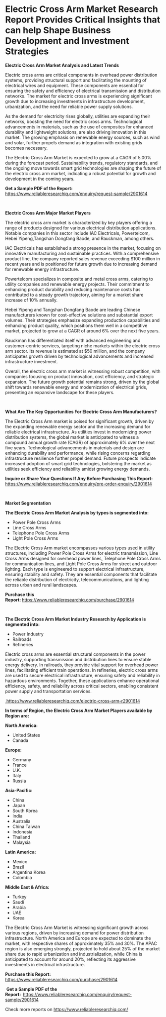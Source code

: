 <p><h1>Electric Cross Arm Market Research Report Provides Critical Insights that can help Shape Business Development and Investment Strategies</h1></p><p><strong>Electric Cross Arm Market Analysis and Latest Trends</strong></p>
<p><p>Electric cross arms are critical components in overhead power distribution systems, providing structural support and facilitating the mounting of electrical wires and equipment. These components are essential for ensuring the safety and efficiency of electrical transmission and distribution networks. The market for electric cross arms is experiencing significant growth due to increasing investments in infrastructure development, urbanization, and the need for reliable power supply solutions.</p><p>As the demand for electricity rises globally, utilities are expanding their networks, boosting the need for electric cross arms. Technological advancements in materials, such as the use of composites for enhanced durability and lightweight solutions, are also driving innovation in this market. The growing emphasis on renewable energy sources, such as wind and solar, further propels demand as integration with existing grids becomes necessary.</p><p>The Electric Cross Arm Market is expected to grow at a CAGR of 5.00% during the forecast period. Sustainability trends, regulatory standards, and the ongoing move towards smart grid technologies are shaping the future of the electric cross arm market, indicating a robust potential for growth and development in the coming years.</p></p>
<p><strong>Get a Sample PDF of the Report:&nbsp;</strong> <a href="https://www.reliableresearchiq.com/enquiry/request-sample/2901614?utm_campaign=3513&utm_medium=2&utm_source=Github&utm_content=ia&utm_term=16032025&utm_id=electric-cross-arm">https://www.reliableresearchiq.com/enquiry/request-sample/2901614</a></p>
<p>&nbsp;</p>
<p><strong>Electric Cross Arm Major Market Players</strong></p>
<p><p>The electric cross arm market is characterized by key players offering a range of products designed for various electrical distribution applications. Notable companies in this sector include IAC Electricals, Powertelcom, Hebei Yipeng,Tangshan Dongfang Baode, and Rauckman, among others.</p><p>IAC Electricals has established a strong presence in the market, focusing on innovative manufacturing and sustainable practices. With a comprehensive product line, the company reported sales revenue exceeding $100 million in recent years and is positioned for future growth due to increasing demand for renewable energy infrastructure.</p><p>Powertelcom specializes in composite and metal cross arms, catering to utility companies and renewable energy projects. Their commitment to enhancing product durability and reducing maintenance costs has contributed to a steady growth trajectory, aiming for a market share increase of 10% annually.</p><p>Hebei Yipeng and Tangshan Dongfang Baode are leading Chinese manufacturers known for cost-effective solutions and substantial export volumes. Their strategies emphasize expanding production capabilities and enhancing product quality, which positions them well in a competitive market, projected to grow at a CAGR of around 6% over the next five years.</p><p>Rauckman has differentiated itself with advanced engineering and customer-centric services, targeting niche markets within the electric cross arm sector. Its revenue is estimated at $50 million, and the company anticipates growth driven by technological advancements and increased infrastructure investment.</p><p>Overall, the electric cross arm market is witnessing robust competition, with companies focusing on product innovation, cost efficiency, and strategic expansion. The future growth potential remains strong, driven by the global shift towards renewable energy and modernization of electrical grids, presenting an expansive landscape for these players.</p></p>
<p>&nbsp;</p>
<p><strong>What Are The Key Opportunities For Electric Cross Arm Manufacturers?</strong></p>
<p><p>The Electric Cross Arm market is poised for significant growth, driven by the expanding renewable energy sector and the increasing demand for reliable electrical infrastructure. As utilities invest in modernizing power distribution systems, the global market is anticipated to witness a compound annual growth rate (CAGR) of approximately 6% over the next five years. Technological advancements in materials and design are enhancing durability and performance, while rising concerns regarding infrastructure resilience further propel demand. Future prospects indicate increased adoption of smart grid technologies, bolstering the market as utilities seek efficiency and reliability amidst growing energy demands.</p></p>
<p><strong>Inquire or Share Your Questions If Any Before Purchasing This Report:</strong> <a href="https://www.reliableresearchiq.com/enquiry/pre-order-enquiry/2901614?utm_campaign=3513&utm_medium=2&utm_source=Github&utm_content=ia&utm_term=16032025&utm_id=electric-cross-arm">https://www.reliableresearchiq.com/enquiry/pre-order-enquiry/2901614</a></p>
<p>&nbsp;</p>
<p><strong>Market Segmentation</strong></p>
<p><strong>The Electric Cross Arm Market Analysis by types is segmented into:</strong></p>
<p><ul><li>Power Pole Cross Arms</li><li>Line Cross Arms</li><li>Telephone Pole Cross Arms</li><li>Light Pole Cross Arms</li></ul></p>
<p><p>The Electric Cross Arm market encompasses various types used in utility structures, including Power Pole Cross Arms for electric transmission, Line Cross Arms designed for overhead power lines, Telephone Pole Cross Arms for communication lines, and Light Pole Cross Arms for street and outdoor lighting. Each type is engineered to support electrical infrastructure, ensuring stability and safety. They are essential components that facilitate the reliable distribution of electricity, telecommunications, and lighting across urban and rural landscapes.</p></p>
<p><strong>Purchase this Report:&nbsp;</strong><a href="https://www.reliableresearchiq.com/purchase/2901614?utm_campaign=3513&utm_medium=2&utm_source=Github&utm_content=ia&utm_term=16032025&utm_id=electric-cross-arm">https://www.reliableresearchiq.com/purchase/2901614</a></p>
<p>&nbsp;</p>
<p><strong>The Electric Cross Arm Market Industry Research by Application is segmented into:</strong></p>
<p><ul><li>Power Industry</li><li>Railroads</li><li>Refineries</li></ul></p>
<p><p>Electric cross arms are essential structural components in the power industry, supporting transmission and distribution lines to ensure stable energy delivery. In railroads, they provide vital support for overhead power lines, facilitating efficient train operations. In refineries, electric cross arms are used to secure electrical infrastructure, ensuring safety and reliability in hazardous environments. Together, these applications enhance operational efficiency, safety, and reliability across critical sectors, enabling consistent power supply and transportation services.</p></p>
<p><a href="https://www.reliableresearchiq.com/electric-cross-arm-r2901614?utm_campaign=3513&utm_medium=2&utm_source=Github&utm_content=ia&utm_term=16032025&utm_id=electric-cross-arm">&nbsp;https://www.reliableresearchiq.com/electric-cross-arm-r2901614</a></p>
<p><strong>In terms of Region, the Electric Cross Arm Market Players available by Region are:</strong></p>
<p>
    <p> <strong> North America: </strong>
        <ul>
            <li>United States</li>
            <li>Canada</li>
        </ul>
        </p> 
    <p> <strong> Europe: </strong>
        <ul>
            <li>Germany</li>
            <li>France</li>
            <li>U.K.</li>
            <li>Italy</li>
            <li>Russia</li>
        </ul>
        </p> 
    <p> <strong> Asia-Pacific: </strong>
        <ul>
            <li>China</li>
            <li>Japan</li>
            <li>South Korea</li>
            <li>India</li>
            <li>Australia</li>
            <li>China Taiwan</li>
            <li>Indonesia</li>
            <li>Thailand</li>
            <li>Malaysia</li>
        </ul>
        </p> 
    <p> <strong> Latin America: </strong>
        <ul>
            <li>Mexico</li>
            <li>Brazil</li>
            <li>Argentina Korea</li>
            <li>Colombia</li>
        </ul>
        </p> 
    <p> <strong> Middle East & Africa: </strong>
        <ul>
            <li>Turkey</li>
            <li>Saudi</li>
            <li>Arabia</li>
            <li>UAE</li>
            <li>Korea</li>
        </ul>
    </p>
    </p>
<p><p>The Electric Cross Arm Market is witnessing significant growth across various regions, driven by increasing demand for power distribution infrastructure. North America and Europe are expected to dominate the market, with respective shares of approximately 35% and 30%. The APAC region is also emerging strongly, projected to hold about 25% of the market share due to rapid urbanization and industrialization, while China is anticipated to account for around 20%, reflecting its aggressive investments in electrical infrastructure.</p></p>
<p><strong>Purchase this Report: </strong><a href="https://www.reliableresearchiq.com/purchase/2901614?utm_campaign=3513&utm_medium=2&utm_source=Github&utm_content=ia&utm_term=16032025&utm_id=electric-cross-arm">https://www.reliableresearchiq.com/purchase/2901614</a></p>
<p>&nbsp;<strong>Get a Sample PDF of the Report:&nbsp;&nbsp;</strong><a href="https://www.reliableresearchiq.com/enquiry/request-sample/2901614?utm_campaign=3513&utm_medium=2&utm_source=Github&utm_content=ia&utm_term=16032025&utm_id=electric-cross-arm">https://www.reliableresearchiq.com/enquiry/request-sample/2901614</a></p>
<p><strong></strong></p>
<p>Check more reports on <a href="https://www.reliableresearchiq.com/?utm_campaign=3513&utm_medium=2&utm_source=Github&utm_content=ia&utm_term=16032025&utm_id=electric-cross-arm">https://www.reliableresearchiq.com/</a></p>